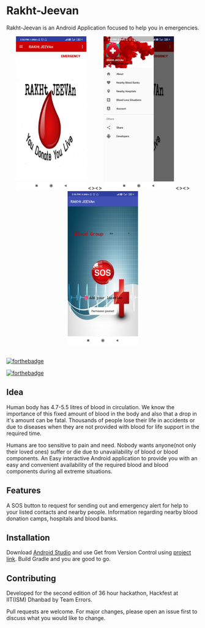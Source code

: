 # Rakht-Jeevan

Rakht-Jeevan is an Android Application focused to help you in emergencies.

<p align="center">
<img src="screenshots/home.jpeg" height="400"/>
<><>
<img src="screenshots/drawer.jpeg" height="400"/>
<><>
<img src="screenshots/sos.jpeg" height="400"/>
 </p>

\
[![forthebadge](https://forthebadge.com/images/badges/built-for-android.svg)](https://forthebadge.com)

[![forthebadge](https://forthebadge.com/images/badges/made-with-java.svg)](https://forthebadge.com)

## Idea
Human body has 4.7-5.5 litres of blood in circulation. We know the importance of this fixed amount of blood in the body and also that a drop in it's amount can be fatal. Thousands of people lose their life in accidents or due to diseases when they are not provided with blood for life support in the required time.

Humans are too sensitive to pain and need. Nobody wants anyone(not only their loved ones) suffer or die due to unavailability of blood or blood components. An Easy interactive Android application to provide you with an easy and convenient availability of the required blood and blood components during all extreme situations.

## Features

A SOS button to request for sending out and emergency alert for help to your listed contacts and nearby people.
Information regarding nearby blood donation camps, hospitals and blood banks.

## Installation

Download [Android Studio](https://developer.android.com/studio) and use Get from Version Control using [project link](https://github.com/shashwat1998/Rakht-Jeevan).
Build Gradle and you are good to go.


## Contributing
Developed for the second edition of 36 hour hackathon, Hackfest at IIT(ISM) Dhanbad by Team Errors.

Pull requests are welcome. For major changes, please open an issue first to discuss what you would like to change.


